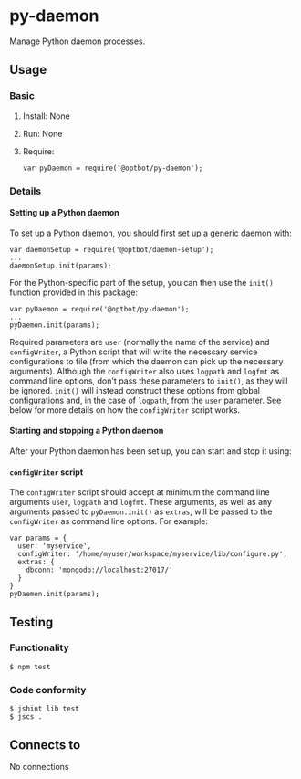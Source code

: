 py-daemon
===
Manage Python daemon processes.

Usage
---
### Basic
1.  Install: None
2.  Run: None
3.  Require:

        var pyDaemon = require('@optbot/py-daemon');
       
### Details
#### Setting up a Python daemon
To set up a Python daemon, you should first set up a generic
daemon with:

    var daemonSetup = require('@optbot/daemon-setup');
    ...
    daemonSetup.init(params);

For the Python-specific part of the setup, you can then use
the `init()` function provided in this package:

    var pyDaemon = require('@optbot/py-daemon');
    ...
    pyDaemon.init(params);

Required parameters are `user` (normally the name of the service) and
`configWriter`, a Python script that will write the necessary service
configurations to file (from which the daemon can pick up the
necessary arguments). Although the `configWriter` also uses 
`logpath` and `logfmt` as command line options, don't pass these
parameters to `init()`, as they will be ignored. `init()` will instead
construct these options from global configurations and,
in the case of `logpath`, from the `user` parameter. See below for more
details on how the `configWriter` script works.

#### Starting and stopping a Python daemon
After your Python daemon has been set up, you can start and stop
it using:

#### `configWriter` script
The `configWriter` script should accept at minimum the command line
arguments `user`, `logpath` and `logfmt`. These arguments, as well
as any arguments passed to `pyDaemon.init()` as `extras`, will be
passed to the `configWriter` as command line options. For example:

    var params = {
      user: 'myservice',
      configWriter: '/home/myuser/workspace/myservice/lib/configure.py',
      extras: {
        dbconn: 'mongodb://localhost:27017/'
      }
    }
    pyDaemon.init(params);

Testing
---
### Functionality
    $ npm test

### Code conformity
    $ jshint lib test
    $ jscs .

Connects to
---
No connections
